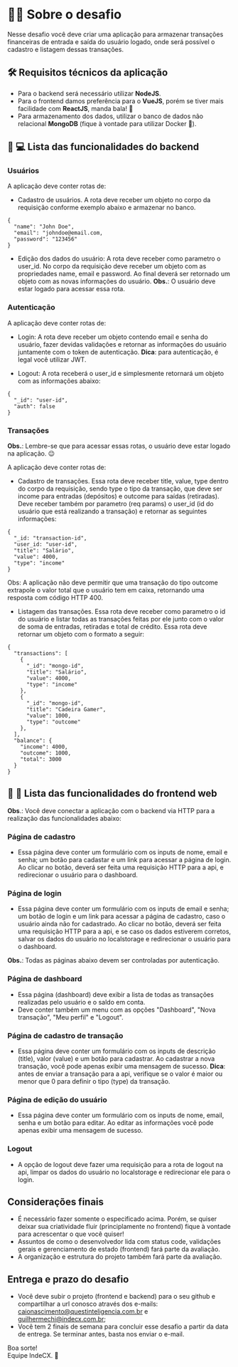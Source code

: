 # :man_technologist: Sobre o desafio 
Nesse desafio você deve criar uma aplicação para armazenar transações financeiras de entrada e saída do usuário logado, onde será possível o cadastro e listagem dessas transações.

## :hammer_and_wrench: Requisitos técnicos da aplicação
* Para o backend será necessário utilizar __NodeJS__.
* Para o frontend damos preferência para o __VueJS__, porém se tiver mais facilidade com __ReactJS__, manda bala! :bow_and_arrow:
* Para armazenamento dos dados, utilizar o banco de dados não relacional <b>MongoDB</b> (fique à vontade para utilizar Docker :whale:). 

## :scroll: :computer: Lista das funcionalidades do backend
### Usuários
A aplicação deve conter rotas de:
* Cadastro de usuários. A rota deve receber um objeto no corpo da requisição conforme exemplo abaixo e armazenar no banco.
```
{
  "name": "John Doe",
  "email": "johndoe@email.com,
  "password": "123456"
}
```
* Edição dos dados do usuário: A rota deve receber como parametro o user_id. No corpo da requisição deve receber um objeto com as propriedades name, email e password. Ao final deverá ser retornado um objeto com as novas informações do usuário. __Obs.__: O usuário deve estar logado para acessar essa rota.

### Autenticação
A aplicação deve conter rotas de:
* Login: A rota deve receber um objeto contendo email e senha do usuário, fazer devidas validações e retornar as informações do usuário juntamente com o token de autenticação. __Dica__: para autenticação, é legal você utilizar JWT.

* Logout: A rota receberá o user_id e simplesmente retornará um objeto com as informações abaixo:
```
{
  "_id": "user-id",
  "auth": false
}
```

### Transações
__Obs.__: Lembre-se que para acessar essas rotas, o usuário deve estar logado na aplicação. :wink:

A aplicação deve conter rotas de:
* Cadastro de transações. Essa rota deve receber title, value, type dentro do corpo da requisição, sendo type o tipo da transação, que deve ser income para entradas (depósitos) e outcome para saídas (retiradas). Deve receber também por parametro (req params) o user_id (id do usuário que está realizando a transação) e retornar as seguintes informações:
```
{
  "_id: "transaction-id",
  "user_id: "user-id",
  "title": "Salário",
  "value": 4000,
  "type": "income"
}
```
Obs: A aplicação não deve permitir que uma transação do tipo outcome extrapole o valor total que o usuário tem em caixa, retornando uma resposta com código HTTP 400.

* Listagem das transações. Essa rota deve receber como parametro o id do usuário e listar todas as transações feitas por ele junto com o valor de soma de entradas, retiradas e total de crédito. Essa rota deve retornar um objeto com o formato a seguir:
```
{
  "transactions": [
    {
      "_id": "mongo-id",
      "title": "Salário",
      "value": 4000,
      "type": "income"
    },
    {
      "_id": "mongo-id",
      "title": "Cadeira Gamer",
      "value": 1000,
      "type": "outcome"
    },
  ],
  "balance": {
    "income": 4000,
    "outcome": 1000,
    "total": 3000
  }
}
```

## :scroll: :nail_care: Lista das funcionalidades do frontend web
__Obs__.: Você deve conectar a aplicação com o backend via HTTP para a realização das funcionalidades abaixo:

### Página de cadastro
* Essa página deve conter um formulário com os inputs de nome, email e senha; um botão para cadastar e um link para acessar a página de login. Ao clicar no botão, deverá ser feita uma requisição HTTP para a api, e redirecionar o usuário para o dashboard.

### Página de login
* Essa página deve conter um formulário com os inputs de email e senha; um botão de login e um link para acessar a página de cadastro, caso o usuário ainda não for cadastrado. Ao clicar no botão, deverá ser feita uma requisição HTTP para a api, e se caso os dados estiverem corretos, salvar os dados do usuário no localstorage e redirecionar o usuário para o dashboard.

__Obs.__: Todas as páginas abaixo devem ser controladas por autenticação.

### Página de dashboard
* Essa página (dashboard) deve exibir a lista de todas as transações realizadas pelo usuário e o saldo em conta.
* Deve conter também um menu com as opções "Dashboard", "Nova transação", "Meu perfil" e "Logout".

### Página de cadastro de transação
* Essa página deve conter um formulário com os inputs de descrição (title), valor (value) e um botão para cadastrar. Ao cadastrar a nova transação, você pode apenas exibir uma mensagem de sucesso. __Dica__: antes de enviar a transação para a api, verifique se o valor é maior ou menor que 0 para definir o tipo (type) da transação.

### Página de edição do usuário
* Essa página deve conter um formulário com os inputs de nome, email, senha e um botão para editar. Ao editar as informações você pode apenas exibir uma mensagem de sucesso. 

### Logout
* A opção de logout deve fazer uma requisição para a rota de logout na api, limpar os dados do usuário no localstorage e redirecionar ele para o login.

## Considerações finais
* É necessário fazer somente o especificado acima. Porém, se quiser deixar sua criatividade fluir (principlamente no frontend) fique à vontade para acrescentar o que você quiser!
* Assuntos de como o desenvolvedor lida com status code, validações gerais e gerenciamento de estado (frontend) fará parte da avaliação.
* A organização e estrutura do projeto também fará parte da avaliação.

## Entrega e prazo do desafio
* Você deve subir o projeto (frontend e backend) para o seu github e compartilhar a url conosco através dos e-mails: caionascimento@questinteligencia.com.br e guilhermechi@indecx.com.br;
* Você tem 2 finais de semana para concluir esse desafio a partir da data de entrega. Se terminar antes, basta nos enviar o e-mail.

Boa sorte! <br />
Equipe IndeCX. :green_heart:
